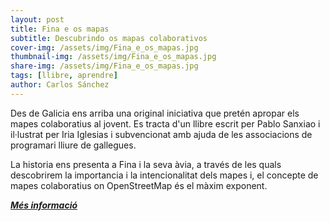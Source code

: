 ```yaml
---
layout: post
title: Fina e os mapas
subtitle: Descubrindo os mapas colaborativos
cover-img: /assets/img/Fina_e_os_mapas.jpg
thumbnail-img: /assets/img/Fina_e_os_mapas.jpg
share-img: /assets/img/Fina_e_os_mapas.jpg
tags: [llibre, aprendre]
author: Carlos Sánchez
---
```


Des de Galicia ens arriba una original iniciativa que pretén apropar els mapes colaboratius al jovent. Es tracta d'un llibre escrit per Pablo Sanxiao i il·lustrat per Iria Iglesias i subvencionat amb ajuda de les associacions de programari lliure de gallegues.

La historia ens presenta a Fina i la seva àvia, a través de les quals descobrirem la importancia i la intencionalitat dels mapes i, el concepte de mapes colaboratius on OpenStreetMap és el màxim exponent.

***[Més informació](https://mancomun.gal/es/ficha/fina-e-os-mapas-descubrindo-os-mapas-colaborativos/)***
